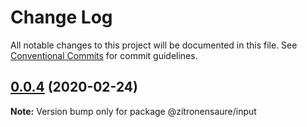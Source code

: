 # Change Log

All notable changes to this project will be documented in this file.
See [Conventional Commits](https://conventionalcommits.org) for commit guidelines.

## [0.0.4](https://github.com/zitronensaure/library/compare/@zitronensaure/input@0.0.3...@zitronensaure/input@0.0.4) (2020-02-24)

**Note:** Version bump only for package @zitronensaure/input
